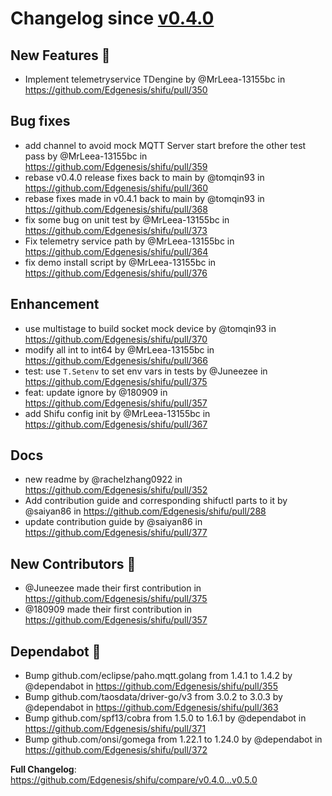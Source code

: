 # Changelog since [v0.4.0](https://github.com/Edgenesis/shifu/releases/tag/v0.4.0)

## New Features 🎉

* Implement telemetryservice TDengine by @MrLeea-13155bc in https://github.com/Edgenesis/shifu/pull/350

## Bug fixes

* <BugFix>add channel to avoid mock MQTT Server start brefore the other test pass by @MrLeea-13155bc in https://github.com/Edgenesis/shifu/pull/359
* <enhance> rebase v0.4.0 release fixes back to main by @tomqin93 in https://github.com/Edgenesis/shifu/pull/360
* <BugFix> rebase fixes made in v0.4.1 back to main by @tomqin93 in https://github.com/Edgenesis/shifu/pull/368
* <BugFix>fix some bug on unit test by @MrLeea-13155bc in https://github.com/Edgenesis/shifu/pull/373
* <bugFix>Fix telemetry service path by @MrLeea-13155bc in https://github.com/Edgenesis/shifu/pull/364
* fix demo install script by @MrLeea-13155bc in https://github.com/Edgenesis/shifu/pull/376

## Enhancement

* <Enhance> use multistage to build socket mock device by @tomqin93 in https://github.com/Edgenesis/shifu/pull/370
* modify all int to int64 by @MrLeea-13155bc in https://github.com/Edgenesis/shifu/pull/366
* test: use `T.Setenv` to set env vars in tests by @Juneezee in https://github.com/Edgenesis/shifu/pull/375
* feat: update ignore by @180909 in https://github.com/Edgenesis/shifu/pull/357
* add Shifu config init  by @MrLeea-13155bc in https://github.com/Edgenesis/shifu/pull/367

## Docs

* new readme by @rachelzhang0922 in https://github.com/Edgenesis/shifu/pull/352
* Add contribution guide and corresponding shifuctl parts to it by @saiyan86 in https://github.com/Edgenesis/shifu/pull/288
* update contribution guide by @saiyan86 in https://github.com/Edgenesis/shifu/pull/377

## New Contributors 🌟

* @Juneezee made their first contribution in https://github.com/Edgenesis/shifu/pull/375
* @180909 made their first contribution in https://github.com/Edgenesis/shifu/pull/357

## Dependabot 🤖

* Bump github.com/eclipse/paho.mqtt.golang from 1.4.1 to 1.4.2 by @dependabot in https://github.com/Edgenesis/shifu/pull/355
* Bump github.com/taosdata/driver-go/v3 from 3.0.2 to 3.0.3 by @dependabot in https://github.com/Edgenesis/shifu/pull/363
* Bump github.com/spf13/cobra from 1.5.0 to 1.6.1 by @dependabot in https://github.com/Edgenesis/shifu/pull/371
* Bump github.com/onsi/gomega from 1.22.1 to 1.24.0 by @dependabot in https://github.com/Edgenesis/shifu/pull/372

**Full Changelog**: https://github.com/Edgenesis/shifu/compare/v0.4.0...v0.5.0

